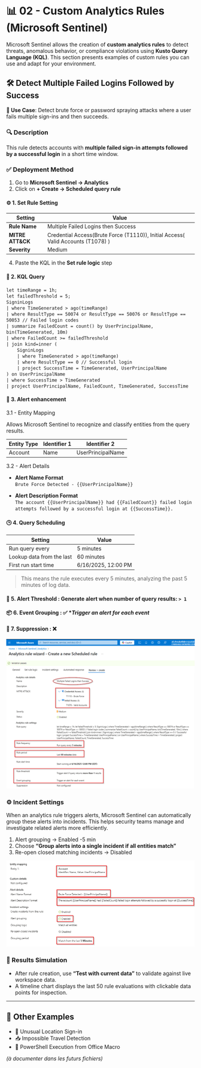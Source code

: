 # 📊 02 - Custom Analytics Rules (Microsoft Sentinel)

Microsoft Sentinel allows the creation of **custom analytics rules** to detect threats, anomalous behavior, or compliance violations using **Kusto Query Language (KQL)**. This section presents examples of custom rules you can use and adapt for your environment.

## 🛠️ Detect Multiple Failed Logins Followed by Success

**📌 Use Case**: Detect brute force or password spraying attacks where a user fails multiple sign-ins and then succeeds.

### 🔍 Description

This rule detects accounts with **multiple failed sign-in attempts followed by a successful login** in a short time window.

### ✅ Deployment Method

1. Go to **Microsoft Sentinel → Analytics**
2. Click on **+ Create → Scheduled query rule**

#### ⚙️ 1. Set Rule Setting

| Setting                  | Value                                                                            |
|--------------------------|----------------------------------------------------------------------------------|
| **Rule Name**            | Multiple Failed Logins then Success                                              |
| **MITRE ATT&CK**         | Credential Access(Brute Force (T1110)), Initial Access( Valid Accounts (T1078) ) |
| **Severity**             | Medium                                                                           |
 
4. Paste the KQL in the **Set rule logic** step

#### 📄 2. KQL Query

```kusto
let timeRange = 1h;
let failedThreshold = 5;
SigninLogs
| where TimeGenerated > ago(timeRange)
| where ResultType == 50074 or ResultType == 50076 or ResultType == 50053 // Failed login codes
| summarize FailedCount = count() by UserPrincipalName, bin(TimeGenerated, 10m)
| where FailedCount >= failedThreshold
| join kind=inner (
    SigninLogs
    | where TimeGenerated > ago(timeRange)
    | where ResultType == 0 // Successful login
    | project SuccessTime = TimeGenerated, UserPrincipalName
) on UserPrincipalName
| where SuccessTime > TimeGenerated
| project UserPrincipalName, FailedCount, TimeGenerated, SuccessTime
```

#### 🧩 3. Alert enhancement 
3.1 - Entity Mapping

Allows Microsoft Sentinel to recognize and classify entities from the query results.

| Entity Type | Identifier 1 | Identifier 2        |
|-------------|--------------|---------------------|
| Account     | Name         | UserPrincipalName   |

3.2 - Alert Details

- **Alert Name Format**  
  `Brute Force Detected - {{UserPrincipalName}}`

- **Alert Description Format**  
  `The account {{UserPrincipalName}} had {{FailedCount}} failed login attempts followed by a successful login at {{SuccessTime}}.`



#### 🕒 4. Query Scheduling

| Setting                   | Value          |
|---------------------------|----------------|
| Run query every           | 5 minutes      |
| Lookup data from the last | 60 minutes      |
| First run start time      | 6/16/2025, 12:00 PM |

> This means the rule executes every 5 minutes, analyzing the past 5 minutes of log data.

#### 🚨 5. Alert Threshold : **Generate alert when number of query results**: `> 1`

#### 📦 6.  Event Grouping : ✅ **Trigger an alert for each event*

#### 📴 7. Suppression : ❌

![Failed_Login_Rule_Rev](https://github.com/AliChoukatli/CyberShield-Enterprise/blob/main/06_Threat_Detection_%26_Simulation/Screenshots/Failed_Login_Rule_Rev.png)


### ⚙️ Incident Settings

When an analytics rule triggers alerts, Microsoft Sentinel can automatically group these alerts into incidents. This helps security teams manage and investigate related alerts more efficiently.

1. Alert grouping → Enabled
   -5 min 
2. Choose **“Group alerts into a single incident if all entities match”**  
3. Re-open closed matching incidents → Disabled

![Failed_Login_Rule_Rev2](https://github.com/AliChoukatli/CyberShield-Enterprise/blob/main/06_Threat_Detection_%26_Simulation/Screenshots/Failed_Login_Rule_Rev2.png)


### 🧪 Results Simulation

- After rule creation, use **“Test with current data”** to validate against live workspace data.
- A timeline chart displays the last 50 rule evaluations with clickable data points for inspection.

---


## 📂 Other Examples

- 🔎 Unusual Location Sign-in  
- 📥 Impossible Travel Detection  
- 🐚 PowerShell Execution from Office Macro  

*(à documenter dans les futurs fichiers)*
